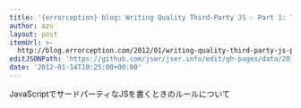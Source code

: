 ```yaml
---
title: '{errorception} blog: Writing Quality Third-Party JS - Part 1: The First Rule'
author: azu
layout: post
itemUrl: >-
  http://blog.errorception.com/2012/01/writing-quality-third-party-js-part-1.html
editJSONPath: 'https://github.com/jser/jser.info/edit/gh-pages/data/2012/01/index.json'
date: '2012-01-14T10:25:00+00:00'
---
```

JavaScriptでサードパーティなJSを書くときのルールについて
